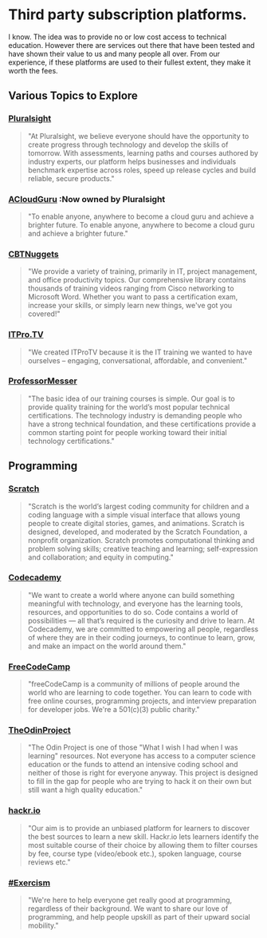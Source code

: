
# Third party subscription platforms. 
I know.  The idea was to provide no or low cost access to technical education.  However there are services out there that have been tested and have shown their value to us and many people all over.  From our experience, if these platforms are used to their fullest extent, they make it worth the fees.


## Various Topics to Explore

### [Pluralsight](https://pluralsight.com)
> "At Pluralsight, we believe everyone should have the opportunity to create progress through technology and develop the skills of tomorrow. With assessments, learning paths and courses authored by industry experts, our platform helps businesses and individuals benchmark expertise across roles, speed up release cycles and build reliable, secure products."


### [ACloudGuru](https://www.acloudguru.com) :Now owned by Pluralsight
> "To enable anyone, anywhere to become a cloud guru and achieve a brighter future. To enable anyone, anywhere to become a cloud guru and achieve a brighter future."


### [CBTNuggets](https://www.cbtnuggets.com)
> "We provide a variety of training, primarily in IT, project management, and office productivity topics. Our comprehensive library contains thousands of training videos ranging from Cisco networking to Microsoft Word. Whether you want to pass a certification exam, increase your skills, or simply learn new things, we've got you covered!"


### [ITPro.TV](https://www.itpro.tv)
> "We created ITProTV because it is the IT training we wanted to have ourselves – engaging, conversational, affordable, and convenient."

### [ProfessorMesser](https://www.professormesser.com/)
> "The basic idea of our training courses is simple. Our goal is to provide quality training for the world’s most popular technical certifications. The technology industry is demanding people who have a strong technical foundation, and these certifications provide a common starting point for people working toward their initial technology certifications."

## Programming 

### [Scratch](https://scratch.mit.edu)
> "Scratch is the world’s largest coding community for children and a coding language with a simple visual interface that allows young people to create digital stories, games, and animations. Scratch is designed, developed, and moderated by the Scratch Foundation, a nonprofit organization. Scratch promotes computational thinking and problem solving skills; creative teaching and learning; self-expression and collaboration; and equity in computing."

### [Codecademy](https://www.codecademy.com)
> "We want to create a world where anyone can build something meaningful with technology, and everyone has the learning tools, resources, and opportunities to do so. Code contains a world of possibilities — all that’s required is the curiosity and drive to learn. At Codecademy, we are committed to empowering all people, regardless of where they are in their coding journeys, to continue to learn, grow, and make an impact on the world around them."


### [FreeCodeCamp](https://www.freecodecamp.org)
> "freeCodeCamp is a community of millions of people around the world who are learning to code together. You can learn to code with free online courses, programming projects, and interview preparation for developer jobs. We're a 501(c)(3) public charity."


### [TheOdinProject](https://www.theodinproject.com)
> "The Odin Project is one of those "What I wish I had when I was learning" resources. Not everyone has access to a computer science education or the funds to attend an intensive coding school and neither of those is right for everyone anyway. This project is designed to fill in the gap for people who are trying to hack it on their own but still want a high quality education."

### [hackr.io](https://hackr.io)
> "Our aim is to provide an unbiased platform for learners to discover the best sources to learn a new skill. Hackr.io lets learners identify the most suitable course of their choice by allowing them to filter courses by fee, course type (video/ebook etc.), spoken language, course reviews etc." 

### [#Exercism](https://exercism.org)
> "We're here to help everyone get really good at programming, regardless of their background. We want to share our love of programming, and help people upskill as part of their upward social mobility."